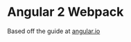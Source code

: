 # Angular 2 Webpack

Based off the guide at [angular.io](https://angular.io/docs/ts/latest/guide/webpack.html)

